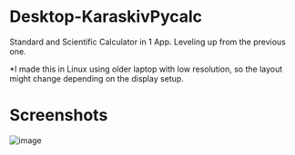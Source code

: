 # Desktop-KaraskivPycalc
Standard and Scientific Calculator in 1 App. Leveling up from the previous one.

*I made this in Linux using older laptop with low resolution, so the layout might change depending on the display setup.

# Screenshots
![image](https://user-images.githubusercontent.com/82354360/118839612-d62f0680-b8f0-11eb-9d3f-dcfd615b0674.png)

